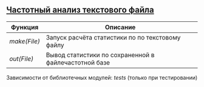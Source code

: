 ## [Частотный анализ текстового файла](../projects/stat_text/stat_text.erl)
|Функция|Описание|  
|------------|------------------------------------------------------|  
|*make(File)*| Запуск расчёта статистики по по текстовому файлу|  
|*out(File)*| Вывод статистики по сохраненной в файлечастотной базе|  

Зависимости от библиотечных модулей: *tests* (только при тестировании)
